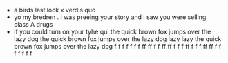 - a birds last look x verdis quo
- yo my bredren . i was preeing your story and i saw you were selling class A drugs
- if you could turn on your tyhe qui
the quick brown fox jumps over the lazy dog
the quick brown fox jumps over the lazy dog lazy lazy the quick brown fox jumps over the lazy dog                f f f f f  f f ff ff f  f ff  ff  f f f ff  f f f ff  ff f f f f f  f f